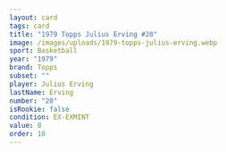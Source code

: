 ```yaml
---
layout: card
tags: card
title: "1979 Topps Julius Erving #20"
image: /images/uploads/1979-topps-julius-erving.webp
sport: Basketball
year: "1979"
brand: Topps
subset: ""
player: Julius Erving
lastName: Erving
number: "20"
isRookie: false
condition: EX-EXMINT
value: 8
order: 10
---
```


